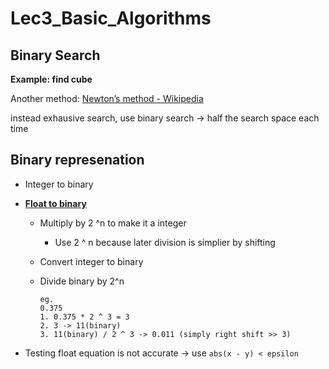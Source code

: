 # Lec3_Basic_Algorithms

## Binary Search

**Example: find cube**

Another method: [Newton’s method - Wikipedia](https://en.wikipedia.org/wiki/Newton%27s_method)

instead exhausive search, use binary search -> half the search space each time

## Binary represenation

* Integer to binary

* <u>**Float to binary**</u>

  * Multiply by 2 ^n to make it a integer

    * Use 2 ^ n because later division is simplier by shifting

  * Convert integer to binary

  * Divide binary by 2^n

    ```
    eg.
    0.375
    1. 0.375 * 2 ^ 3 = 3
    2. 3 -> 11(binary)
    3. 11(binary) / 2 ^ 3 -> 0.011 (simply right shift >> 3) 
    ```

* Testing float equation is not accurate -> use `abs(x - y) < epsilon`

